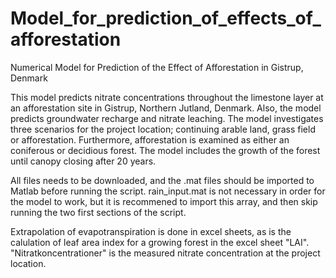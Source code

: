 # Model_for_prediction_of_effects_of_afforestation
Numerical Model for Prediction of the Effect of Afforestation in Gistrup, Denmark

This model predicts nitrate concentrations throughout the limestone layer at an afforestation site in Gistrup, Northern Jutland, Denmark. Also, the model predicts groundwater recharge and nitrate leaching. The model investigates three scenarios for the project location; continuing arable land, grass field or afforestation. Furthermore, afforestation is examined as either an coniferous or decidious forest. The model includes the growth of the forest until canopy closing after 20 years. 

All files needs to be downloaded, and the .mat files should be imported to Matlab before running the script. rain_input.mat is not necessary in order for the model to work, but it is recommened to import this array, and then skip running the two first sections of the script. 

Extrapolation of evapotranspiration is done in excel sheets, as is the calulation of leaf area index for a growing forest in the excel sheet "LAI".
"Nitratkoncentrationer" is the measured nitrate concentration at the project location. 
